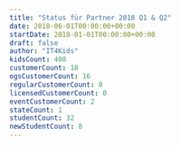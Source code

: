 ```yaml
---
title: "Status für Partner 2018 Q1 & Q2"
date: 2018-06-01T00:00:00+00:00
startDate: 2018-01-01T00:00:00+00:00
draft: false
author: "IT4Kids"
kidsCount: 400
customerCount: 18
ogsCustomerCount: 16
regularCustomerCount: 0
licensedCustomerCount: 0
eventCustomerCount: 2
stateCount: 1
studentCount: 32
newStudentCount: 8
---
```

